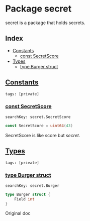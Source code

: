 # Package secret

secret is a package that holds secrets. 

## Index

* [Constants](#const)
    * [const SecretScore](#SecretScore)
* [Types](#type)
    * [type Burger struct](#Burger)


## <a id="const" href="#const">Constants</a>

```
tags: [private]
```

### <a id="SecretScore" href="#SecretScore">const SecretScore</a>

```
searchKey: secret.SecretScore
```

```Go
const SecretScore = uint64(43)
```

SecretScore is like score but _secret_. 

## <a id="type" href="#type">Types</a>

```
tags: [private]
```

### <a id="Burger" href="#Burger">type Burger struct</a>

```
searchKey: secret.Burger
```

```Go
type Burger struct {
	Field int
}
```

Original doc 

